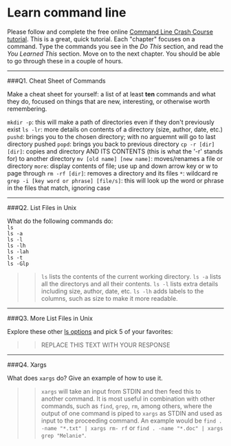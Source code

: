 # Learn command line

Please follow and complete the free online [Command Line Crash Course
tutorial](http://cli.learncodethehardway.org/book/). This is a great,
quick tutorial. Each "chapter" focuses on a command. Type the commands
you see in the _Do This_ section, and read the _You Learned This_
section. Move on to the next chapter. You should be able to go through
these in a couple of hours.

---

###Q1.  Cheat Sheet of Commands  

Make a cheat sheet for yourself: a list of at least **ten** commands and what they do, focused on things that are new, interesting, or otherwise worth remembering.

> > 
`mkdir -p`: this will make a path of directories even if they don't previously exist 
`ls -lr`: more details on contents of a directory (size, author, date, etc.)
`pushd`: brings you to the chosen directory; with no arguemnt will go to last directory pushed
`popd`: brings you back to previous directory
`cp -r [dir] [dir]`: copies and directory AND ITS CONTENTS (this is what the '-r' stands for) to another directory 
`mv [old name] [new name]`: moves/renames a file or directory 
`more`: display contents of file; use up and down arrow key or w to page through
`rm -rf [dir]`: removes a directory and its files
`*`: wildcard re
`grep -i [key word or phrase] [file/s]`: this will look up the word or phrase in the files that match, ignoring case


---

###Q2.  List Files in Unix   

What do the following commands do:  
`ls`  
`ls -a`  
`ls -l`  
`ls -lh`  
`ls -lah`  
`ls -t`  
`ls -Glp`  

> > `ls` lists the contents of the current working directory. `ls -a` lists all the directorys and all their contents. `ls -l` lists extra details including size, author, date, etc. `ls -lh` adds labels to the columns, such as size to make it more readable. 

---

###Q3.  More List Files in Unix  

Explore these other [ls options](http://www.techonthenet.com/unix/basic/ls.php) and pick 5 of your favorites:

> > REPLACE THIS TEXT WITH YOUR RESPONSE

---

###Q4.  Xargs   

What does `xargs` do? Give an example of how to use it.

> > `xargs` will take an input from STDIN and then feed this to another command. It is most useful in combination with other commands, such as `find`, `grep`, `rm`, among others, where the output of one command is piped to `xargs` as STDIN and used as input to the proceeding command. An example would be `find . -name "*.txt" | xargs rm- rf` or `find . -name "*.doc" | xargs grep "Melanie"`.

 


